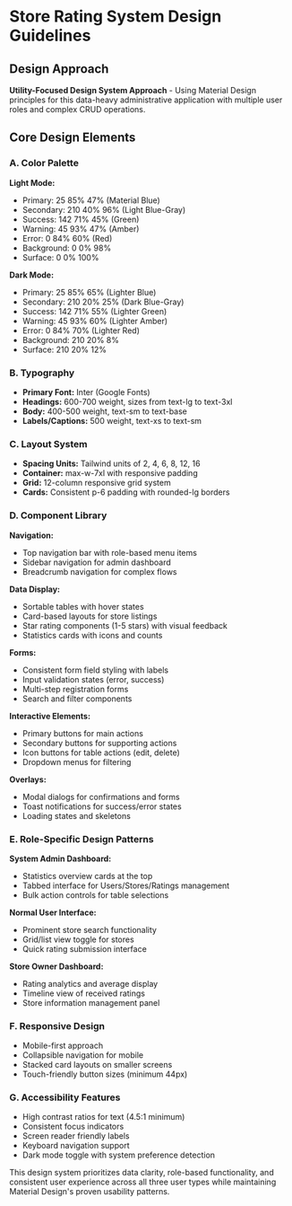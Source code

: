 # Store Rating System Design Guidelines

## Design Approach
**Utility-Focused Design System Approach** - Using Material Design principles for this data-heavy administrative application with multiple user roles and complex CRUD operations.

## Core Design Elements

### A. Color Palette
**Light Mode:**
- Primary: 25 85% 47% (Material Blue)
- Secondary: 210 40% 96% (Light Blue-Gray)
- Success: 142 71% 45% (Green)
- Warning: 45 93% 47% (Amber)
- Error: 0 84% 60% (Red)
- Background: 0 0% 98%
- Surface: 0 0% 100%

**Dark Mode:**
- Primary: 25 85% 65% (Lighter Blue)
- Secondary: 210 20% 25% (Dark Blue-Gray)
- Success: 142 71% 55% (Lighter Green)
- Warning: 45 93% 60% (Lighter Amber)
- Error: 0 84% 70% (Lighter Red)
- Background: 210 20% 8%
- Surface: 210 20% 12%

### B. Typography
- **Primary Font:** Inter (Google Fonts)
- **Headings:** 600-700 weight, sizes from text-lg to text-3xl
- **Body:** 400-500 weight, text-sm to text-base
- **Labels/Captions:** 500 weight, text-xs to text-sm

### C. Layout System
- **Spacing Units:** Tailwind units of 2, 4, 6, 8, 12, 16
- **Container:** max-w-7xl with responsive padding
- **Grid:** 12-column responsive grid system
- **Cards:** Consistent p-6 padding with rounded-lg borders

### D. Component Library

**Navigation:**
- Top navigation bar with role-based menu items
- Sidebar navigation for admin dashboard
- Breadcrumb navigation for complex flows

**Data Display:**
- Sortable tables with hover states
- Card-based layouts for store listings
- Star rating components (1-5 stars) with visual feedback
- Statistics cards with icons and counts

**Forms:**
- Consistent form field styling with labels
- Input validation states (error, success)
- Multi-step registration forms
- Search and filter components

**Interactive Elements:**
- Primary buttons for main actions
- Secondary buttons for supporting actions
- Icon buttons for table actions (edit, delete)
- Dropdown menus for filtering

**Overlays:**
- Modal dialogs for confirmations and forms
- Toast notifications for success/error states
- Loading states and skeletons

### E. Role-Specific Design Patterns

**System Admin Dashboard:**
- Statistics overview cards at the top
- Tabbed interface for Users/Stores/Ratings management
- Bulk action controls for table selections

**Normal User Interface:**
- Prominent store search functionality
- Grid/list view toggle for stores
- Quick rating submission interface

**Store Owner Dashboard:**
- Rating analytics and average display
- Timeline view of received ratings
- Store information management panel

### F. Responsive Design
- Mobile-first approach
- Collapsible navigation for mobile
- Stacked card layouts on smaller screens
- Touch-friendly button sizes (minimum 44px)

### G. Accessibility Features
- High contrast ratios for text (4.5:1 minimum)
- Consistent focus indicators
- Screen reader friendly labels
- Keyboard navigation support
- Dark mode toggle with system preference detection

This design system prioritizes data clarity, role-based functionality, and consistent user experience across all three user types while maintaining Material Design's proven usability patterns.